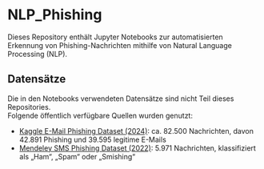 # NLP_Phishing

Dieses Repository enthält Jupyter Notebooks zur automatisierten Erkennung von Phishing-Nachrichten mithilfe von Natural Language Processing (NLP).  

## Datensätze
Die in den Notebooks verwendeten Datensätze sind nicht Teil dieses Repositories.  
Folgende öffentlich verfügbare Quellen wurden genutzt:

- [Kaggle E-Mail Phishing Dataset (2024)](https://www.kaggle.com/datasets/naserabdullahalam/phishing-email-dataset): ca. 82.500 Nachrichten, davon 42.891 Phishing und 39.595 legitime E-Mails  
- [Mendeley SMS Phishing Dataset (2022)](https://data.mendeley.com/datasets/7jp9c3bpmp/1): 5.971 Nachrichten, klassifiziert als „Ham“, „Spam“ oder „Smishing“
